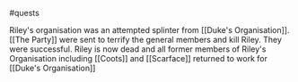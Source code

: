 #quests 

Riley's organisation was an attempted splinter from [[Duke's Organisation]]. [[The Party]] were sent to terrify the general members and kill Riley. They were successful.
Riley is now dead and all former members of Riley's Organisation including [[Coots]] and [[Scarface]] returned to work for [[Duke's Organisation]]
